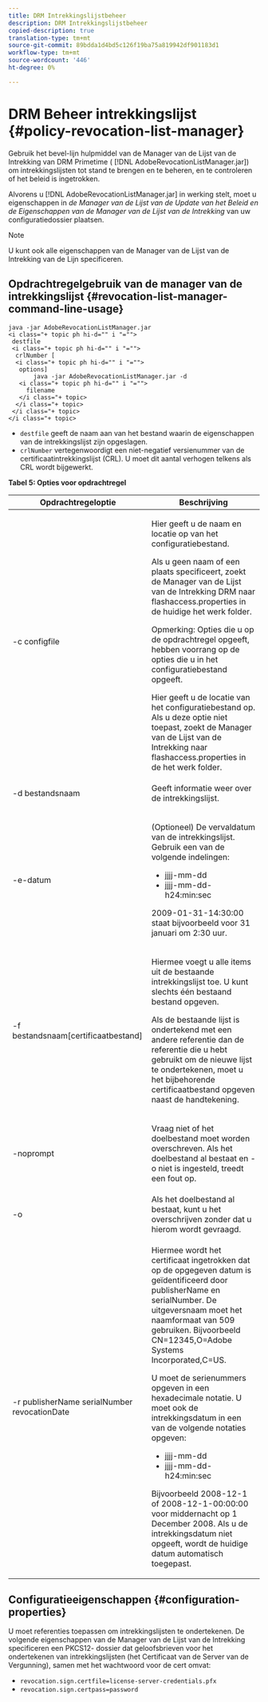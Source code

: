 ```yaml
---
title: DRM Intrekkingslijstbeheer
description: DRM Intrekkingslijstbeheer
copied-description: true
translation-type: tm+mt
source-git-commit: 89bdda1d4bd5c126f19ba75a819942df901183d1
workflow-type: tm+mt
source-wordcount: '446'
ht-degree: 0%

---
```



# DRM Beheer intrekkingslijst {#policy-revocation-list-manager}

Gebruik het bevel-lijn hulpmiddel van de Manager van de Lijst van de Intrekking van DRM Primetime ( [!DNL AdobeRevocationListManager.jar]) om intrekkingslijsten tot stand te brengen en te beheren, en te controleren of het beleid is ingetrokken.

Alvorens u [!DNL AdobeRevocationListManager.jar] in werking stelt, moet u eigenschappen in *de Manager van de Lijst van de Update van het Beleid en de Eigenschappen van de Manager van de Lijst van de Intrekking* van uw configuratiedossier plaatsen.

>[!NOTE]
>
>U kunt ook alle eigenschappen van de Manager van de Lijst van de Intrekking van de Lijn specificeren.

## Opdrachtregelgebruik van de manager van de intrekkingslijst {#revocation-list-manager-command-line-usage}

```
java -jar AdobeRevocationListManager.jar 
<i class="+ topic ph hi-d="" i "="">
 destfile 
 <i class="+ topic ph hi-d="" i "="">
  crlNumber [
  <i class="+ topic ph hi-d="" i "="">
   options] 
       java -jar AdobeRevocationListManager.jar -d 
   <i class="+ topic ph hi-d="" i "="">
     filename
   </i class="+ topic>
  </i class="+ topic>
 </i class="+ topic>
</i class="+ topic>
```

* `destfile` geeft de naam aan van het bestand waarin de eigenschappen van de intrekkingslijst zijn opgeslagen.
* `crlNumber` vertegenwoordigt een niet-negatief versienummer van de certificaatintrekkingslijst (CRL). U moet dit aantal verhogen telkens als CRL wordt bijgewerkt.

**Tabel 5: Opties voor opdrachtregel**

<table frame="all" colsep="1" rowsep="1" class="+ topic/table adobe-d/table " id="table_a3y_wqy_n4">  
 <thead class="- topic/thead "> 
  <tr rowsep="1" class="- topic/row "> 
   <th colname="1" class="- topic/entry entry"> Opdrachtregeloptie </th> 
   <th colname="2" class="- topic/entry entry"> Beschrijving </th> 
  </tr> 
 </thead>
 <tbody class="- topic/tbody "> 
  <tr rowsep="1" class="- topic/row "> 
   <td colname="1" class="- topic/entry "><span class="+ topic/ph pr-d/codeph codeph">-c configfile</span> </td> 
   <td colname="2" class="- topic/entry "><p class="- topic/p ">Hier geeft u de naam en locatie op van het configuratiebestand. </p><p class="- topic/p ">Als u geen naam of een plaats specificeert, zoekt de Manager van de Lijst van de Intrekking DRM naar <span class="filepath"> flashaccess.properties</span> in de huidige het werk folder. </p><p>Opmerking:  Opties die u op de opdrachtregel opgeeft, hebben voorrang op de opties die u in het configuratiebestand opgeeft. </p>Hier geeft u de locatie van het configuratiebestand op. Als u deze optie niet toepast, zoekt de Manager van de Lijst van de Intrekking naar <span class="filepath"> flashaccess.properties</span> in de het werk folder. </td> 
  </tr> 
  <tr rowsep="1" class="- topic/row "> 
   <td colname="1" class="- topic/entry "><span class="+ topic/ph pr-d/codeph codeph">-d bestandsnaam</span> </td> 
   <td colname="2" class="- topic/entry "> <p class="- topic/p ">Geeft informatie weer over de intrekkingslijst. </p> </td> 
  </tr> 
  <tr rowsep="1" class="- topic/row "> 
   <td colname="1" class="- topic/entry "><span class="+ topic/ph pr-d/codeph codeph">-e-datum</span> </td> 
   <td colname="2" class="- topic/entry "> <p class="- topic/p ">(Optioneel) De vervaldatum van de intrekkingslijst. Gebruik een van de volgende indelingen: 
     <ul id="ul_2C89F8183C3647C593CB67576D9DED07"> 
      <li id="li_A866F6CBCB464193A119A6609C8F3B2A"><span class="+ topic/ph pr-d/codeph codeph">jjjj-mm-dd</span> </li> 
      <li id="li_B5F9F6C995E64464838DDE447848F707"><span class="+ topic/ph pr-d/codeph codeph">jjjj-mm-dd-h24:min:sec</span> </li> 
     </ul>2009-01-31-14:30:00 staat bijvoorbeeld voor 31 januari om 2:30 uur. </p> </td> 
  </tr> 
  <tr rowsep="1" class="- topic/row "> 
   <td colname="1" class="- topic/entry "><span class="codeph">-f bestandsnaam[certificaatbestand]</span> </td> 
   <td colname="2" class="- topic/entry "> <p>Hiermee voegt u alle items uit de bestaande intrekkingslijst toe. U kunt slechts één bestaand bestand opgeven. </p> <p class="- topic/p ">Als de bestaande lijst is ondertekend met een andere referentie dan de referentie die u hebt gebruikt om de nieuwe lijst te ondertekenen, moet u het bijbehorende certificaatbestand opgeven naast de handtekening. </p> </td> 
  </tr> 
  <tr rowsep="1" class="- topic/row "> 
   <td colname="1" class="- topic/entry "><span class="codeph"> -noprompt</span> </td> 
   <td colname="2" class="- topic/entry "> <p class="- topic/p ">Vraag niet of het doelbestand moet worden overschreven. Als het doelbestand al bestaat en <span class="codeph"> -o</span> niet is ingesteld, treedt een fout op. </p> </td> 
  </tr> 
  <tr rowsep="1" class="- topic/row "> 
   <td colname="1" class="- topic/entry "><span class="codeph"> -o</span> </td> 
   <td colname="2" class="- topic/entry "> Als het doelbestand al bestaat, kunt u het overschrijven zonder dat u hierom wordt gevraagd. </td> 
  </tr> 
  <tr rowsep="0" class="- topic/row "> 
   <td colname="1" class="- topic/entry "><span class="codeph">-r publisherName serialNumber revocationDate</span> </td> 
   <td colname="2" class="- topic/entry "> <p class="- topic/p ">Hiermee wordt het certificaat ingetrokken dat op de opgegeven datum is geïdentificeerd door <span class="codeph"> publisherName</span> en <span class="codeph"> serialNumber</span>. De <span class="codeph"> uitgeversnaam</span> moet het naamformaat van 509 gebruiken. Bijvoorbeeld <span class="codeph"> CN=12345,O=Adobe Systems Incorporated,C=US</span>. </p> <p>U moet de serienummers opgeven in een hexadecimale notatie. U moet ook de intrekkingsdatum in een van de volgende notaties opgeven: 
     <ul id="ul_1524FBC6818248F3A2B271243E649400"> 
      <li id="li_BC618EA2332D42A59B1B5434CAFFD2AF"><span class="+ topic/ph pr-d/codeph codeph">jjjj-mm-dd</span> </li> 
      <li id="li_97F77810D20C4CF2944EFCFF5DFAE467"><span class="+ topic/ph pr-d/codeph codeph">jjjj-mm-dd-h24:min:sec</span> </li> 
     </ul>Bijvoorbeeld 2008-12-1 of 2008-12-1-00:00:00 voor middernacht op 1 December 2008. Als u de intrekkingsdatum niet opgeeft, wordt de huidige datum automatisch toegepast. </p> </td> 
  </tr> 
 </tbody> 
</table>

## Configuratieeigenschappen {#configuration-properties}

U moet referenties toepassen om intrekkingslijsten te ondertekenen. De volgende eigenschappen van de Manager van de Lijst van de Intrekking specificeren een PKCS12- dossier dat geloofsbrieven voor het ondertekenen van intrekkingslijsten (het Certificaat van de Server van de Vergunning), samen met het wachtwoord voor de cert omvat:

* `revocation.sign.certfile=license-server-credentials.pfx`
* `revocation.sign.certpass=password`